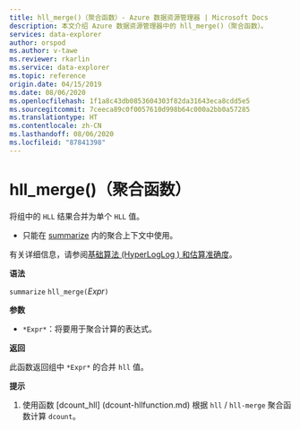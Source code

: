 ```yaml
---
title: hll_merge()（聚合函数）- Azure 数据资源管理器 | Microsoft Docs
description: 本文介绍 Azure 数据资源管理器中的 hll_merge()（聚合函数）。
services: data-explorer
author: orspod
ms.author: v-tawe
ms.reviewer: rkarlin
ms.service: data-explorer
ms.topic: reference
origin.date: 04/15/2019
ms.date: 08/06/2020
ms.openlocfilehash: 1f1a8c43db0853604303f82da31643eca8cdd5e5
ms.sourcegitcommit: 7ceeca89c0f0057610d998b64c000a2bb0a57285
ms.translationtype: HT
ms.contentlocale: zh-CN
ms.lasthandoff: 08/06/2020
ms.locfileid: "87841398"
---
```

# <a name="hll_merge-aggregation-function"></a>hll_merge()（聚合函数）

将组中的 `HLL` 结果合并为单个 `HLL` 值。

* 只能在 [summarize](summarizeoperator.md) 内的聚合上下文中使用。

有关详细信息，请参阅[基础算法 (HyperLogLog  ) 和估算准确度](dcount-aggfunction.md#estimation-accuracy)。

**语法**

`summarize` `hll_merge(`*Expr*`)`

**参数**

* `*Expr*`：将要用于聚合计算的表达式。

**返回**

此函数返回组中 `*Expr*` 的合并 `hll` 值。
 
**提示**

1) 使用函数 [dcount_hll] (dcount-hllfunction.md) 根据 `hll` / `hll-merge` 聚合函数计算 `dcount`。
